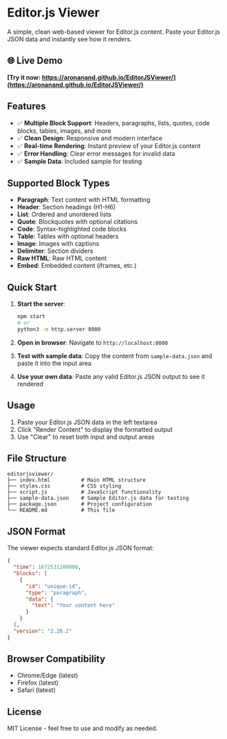 # Editor.js Viewer

A simple, clean web-based viewer for Editor.js content. Paste your Editor.js JSON data and instantly see how it renders.

## 🌐 Live Demo
**[Try it now: https://aronanand.github.io/EditorJSViewer/](https://aronanand.github.io/EditorJSViewer/)**

<!-- Temporarily commented out UPI support section
## 🇮🇳 Support via UPI
If you find this tool helpful, consider supporting its development through UPI:

**UPI ID:** `yourname@upi`

- Click the "Support via UPI" button on the website for QR code
- Supports all major UPI apps (PhonePe, Google Pay, Paytm, etc.)
- 100% secure - no bank details required
- Any amount is appreciated! 🙏
-->

## Features

- ✅ **Multiple Block Support**: Headers, paragraphs, lists, quotes, code blocks, tables, images, and more
- ✅ **Clean Design**: Responsive and modern interface
- ✅ **Real-time Rendering**: Instant preview of your Editor.js content
- ✅ **Error Handling**: Clear error messages for invalid data
- ✅ **Sample Data**: Included sample for testing

## Supported Block Types

- **Paragraph**: Text content with HTML formatting
- **Header**: Section headings (H1-H6)
- **List**: Ordered and unordered lists
- **Quote**: Blockquotes with optional citations
- **Code**: Syntax-highlighted code blocks
- **Table**: Tables with optional headers
- **Image**: Images with captions
- **Delimiter**: Section dividers
- **Raw HTML**: Raw HTML content
- **Embed**: Embedded content (iframes, etc.)

## Quick Start

1. **Start the server**:
   ```bash
   npm start
   # or
   python3 -m http.server 8080
   ```

2. **Open in browser**:
   Navigate to `http://localhost:8080`

3. **Test with sample data**:
   Copy the content from `sample-data.json` and paste it into the input area

4. **Use your own data**:
   Paste any valid Editor.js JSON output to see it rendered

## Usage

1. Paste your Editor.js JSON data in the left textarea
2. Click "Render Content" to display the formatted output
3. Use "Clear" to reset both input and output areas

## File Structure

```
editorjsviewer/
├── index.html          # Main HTML structure
├── styles.css          # CSS styling
├── script.js           # JavaScript functionality
├── sample-data.json    # Sample Editor.js data for testing
├── package.json        # Project configuration
└── README.md           # This file
```

## JSON Format

The viewer expects standard Editor.js JSON format:

```json
{
  "time": 1672531200000,
  "blocks": [
    {
      "id": "unique-id",
      "type": "paragraph",
      "data": {
        "text": "Your content here"
      }
    }
  ],
  "version": "2.28.2"
}
```

## Browser Compatibility

- Chrome/Edge (latest)
- Firefox (latest)
- Safari (latest)

## License

MIT License - feel free to use and modify as needed.